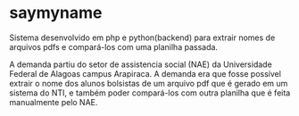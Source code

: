 # saymyname
Sistema desenvolvido em php e python(backend) para extrair nomes de arquivos pdfs e compará-los com uma planilha passada.

A demanda partiu do setor de assistencia social (NAE) da Universidade Federal de Alagoas campus Arapiraca. 
A demanda era que fosse possível extrair o nome dos alunos bolsistas de um arquivo pdf que é gerado em um sistema do NTI, e também poder compará-los com outra planilha que é feita manualmente pelo NAE.

